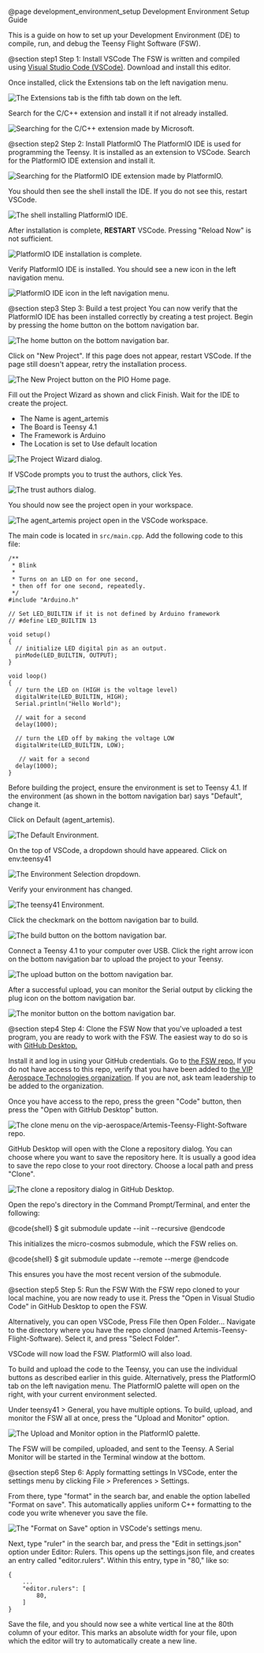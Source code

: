 @page development_environment_setup Development Environment Setup Guide

This is a guide on how to set up your Development Environment (DE) to compile, 
run, and debug the Teensy Flight Software (FSW).

@section step1 Step 1: Install VSCode
The FSW is written and compiled using 
[Visual Studio Code (VSCode)](https://code.visualstudio.com/). Download and 
install this editor.

Once installed, click the Extensions tab on the left navigation menu.

![The Extensions tab is the fifth tab down on the left.](https://github.com/hsfl/artemis-cosmos-teensy-fsw/blob/main/documentation/step1.png?raw=true)

Search for the C/C++ extension and install it if not already installed.

![Searching for the C/C++ extension made by Microsoft.](https://github.com/hsfl/artemis-cosmos-teensy-fsw/blob/main/documentation/step2.png?raw=true)

@section step2 Step 2: Install PlatformIO
The PlatformIO IDE is used for programming the Teensy. It is installed as an 
extension to VSCode. Search for the PlatformIO IDE extension and install it.

![Searching for the PlatformIO IDE extension made by PlatformIO.](https://github.com/hsfl/artemis-cosmos-teensy-fsw/blob/main/documentation/step3.png?raw=true)

You should then see the shell install the IDE. If you do not see this, restart 
VSCode.

![The shell installing PlatformIO IDE.](https://github.com/hsfl/artemis-cosmos-teensy-fsw/blob/main/documentation/step4.png?raw=true)

After installation is complete, **RESTART** VSCode. Pressing "Reload Now" is not
sufficient.

![PlatformIO IDE installation is complete.](https://github.com/hsfl/artemis-cosmos-teensy-fsw/blob/main/documentation/step5.png?raw=true)

Verify PlatformIO IDE is installed. You should see a new icon in the left 
navigation menu.

![PlatformIO IDE icon in the left navigation menu.](https://github.com/hsfl/artemis-cosmos-teensy-fsw/blob/main/documentation/step6.png?raw=true)

@section step3 Step 3: Build a test project
You can now verify that the PlatformIO IDE has been installed correctly by 
creating a test project. Begin by pressing the home button on the bottom 
navigation bar.

![The home button on the bottom navigation bar.](https://github.com/hsfl/artemis-cosmos-teensy-fsw/blob/main/documentation/step7.png?raw=true)

Click on "New Project". If this page does not appear, restart VSCode. If the 
page still doesn't appear, retry the installation process.

![The New Project button on the PIO Home page.](https://github.com/hsfl/artemis-cosmos-teensy-fsw/blob/main/documentation/step8.png?raw=true)

Fill out the Project Wizard as shown and click Finish. Wait for the IDE to 
create the project.

- The Name is agent_artemis
- The Board is Teensy 4.1
- The Framework is Arduino
- The Location is set to Use default location

![The Project Wizard dialog.](https://github.com/hsfl/artemis-cosmos-teensy-fsw/blob/main/documentation/step9.png?raw=true)

If VSCode prompts you to trust the authors, click Yes.

![The trust authors dialog.](https://github.com/hsfl/artemis-cosmos-teensy-fsw/blob/main/documentation/step10.png?raw=true)

You should now see the project open in your workspace. 

![The agent_artemis project open in the VSCode workspace.](https://github.com/hsfl/artemis-cosmos-teensy-fsw/blob/main/documentation/step11.png?raw=true)

The main code is located in ```src/main.cpp```. Add the following code to this 
file:
```
/**
 * Blink
 *
 * Turns on an LED on for one second,
 * then off for one second, repeatedly.
 */
#include "Arduino.h"

// Set LED_BUILTIN if it is not defined by Arduino framework
// #define LED_BUILTIN 13

void setup()
{
  // initialize LED digital pin as an output.
  pinMode(LED_BUILTIN, OUTPUT);
}

void loop()
{
  // turn the LED on (HIGH is the voltage level)
  digitalWrite(LED_BUILTIN, HIGH);
  Serial.println("Hello World");

  // wait for a second
  delay(1000);

  // turn the LED off by making the voltage LOW
  digitalWrite(LED_BUILTIN, LOW);

   // wait for a second
  delay(1000);
}
```

Before building the project, ensure the environment is set to Teensy 4.1. If the
environment (as shown in the bottom navigation bar) says "Default", change it.

Click on Default (agent_artemis).

![The Default Environment.](https://github.com/hsfl/artemis-cosmos-teensy-fsw/blob/main/documentation/step12.png?raw=true)

On the top of VSCode, a dropdown should have appeared. Click on env:teensy41

![The Environment Selection dropdown.](https://github.com/hsfl/artemis-cosmos-teensy-fsw/blob/main/documentation/step13.png?raw=true)

Verify your environment has changed.

![The teensy41 Environment.](https://github.com/hsfl/artemis-cosmos-teensy-fsw/blob/main/documentation/step14.png?raw=true)

Click the checkmark on the bottom navigation bar to build.

![The build button on the bottom navigation bar.](https://github.com/hsfl/artemis-cosmos-teensy-fsw/blob/main/documentation/step15.png?raw=true)

Connect a Teensy 4.1 to your computer over USB. Click the right arrow icon on 
the bottom navigation bar to upload the project to your Teensy.

![The upload button on the bottom navigation bar.](https://github.com/hsfl/artemis-cosmos-teensy-fsw/blob/main/documentation/step16.png?raw=true)

After a successful upload, you can monitor the Serial output by clicking the 
plug icon on the bottom navigation bar.

![The monitor button on the bottom navigation bar.](https://github.com/hsfl/artemis-cosmos-teensy-fsw/blob/main/documentation/step17.png?raw=true)

@section step4 Step 4: Clone the FSW
Now that you've uploaded a test program, you are ready to work with the FSW. The
easiest way to do so is with [GitHub Desktop.](https://desktop.github.com/)

Install it and log in using your GitHub credentials. Go to 
[the FSW repo.](https://github.com/vip-aerospace/Artemis-Teensy-Flight-Software)
If you do not have access to this repo, verify that you have been added to 
[the VIP Aerospace Technologies organization](https://github.com/vip-aerospace).
If you are not, ask team leadership to be added to the organization.

Once you have access to the repo, press the green "Code" button, then press the 
"Open with GitHub Desktop" button.

![The clone menu on the vip-aerospace/Artemis-Teensy-Flight-Software repo.](https://github.com/hsfl/artemis-cosmos-teensy-fsw/blob/main/documentation/step18.png?raw=true)

GitHub Desktop will open with the Clone a repository dialog. You can choose 
where you want to save the repository here. It is usually a good idea to save 
the repo close to your root directory. Choose a local path and press "Clone".

![The clone a repository dialog in GitHub Desktop.](https://github.com/hsfl/artemis-cosmos-teensy-fsw/blob/main/documentation/step19.png?raw=true)

Open the repo's directory in the Command Prompt/Terminal, and enter the 
following:

@code{shell}
$ git submodule update --init --recursive
@endcode

This initializes the micro-cosmos submodule, which the FSW relies on.

@code{shell}
$ git submodule update --remote --merge
@endcode

This ensures you have the most recent version of the submodule.

@section step5 Step 5: Run the FSW
With the FSW repo cloned to your local machine, you are now ready to use it. 
Press the "Open in Visual Studio Code" in GitHub Desktop to open the FSW. 

Alternatively, you can open VSCode, Press File then Open Folder... Navigate to 
the directory where you have the repo cloned (named 
Artemis-Teensy-Flight-Software). Select it, and press "Select Folder". 

VSCode will now load the FSW. PlatformIO will also load.

To build and upload the code to the Teensy, you can use the individual buttons 
as described earlier in this guide. Alternatively, press the PlatformIO tab on 
the left navigation menu. The PlatformIO palette will open on the right, with 
your current environment selected.

Under teensy41 > General, you have multiple options. To build, upload, and 
monitor the FSW all at once, press the "Upload and Monitor" option.

![The Upload and Monitor option in the PlatformIO palette.](https://github.com/hsfl/artemis-cosmos-teensy-fsw/blob/main/documentation/step20.png?raw=true)

The FSW will be compiled, uploaded, and sent to the Teensy. A Serial Monitor 
will be started in the Terminal window at the bottom.

@section step6 Step 6: Apply formatting settings
In VSCode, enter the settings menu by clicking File > Preferences > Settings.

From there, type "format" in the search bar, and enable the option labelled 
"Format on save". This automatically applies uniform C++ formatting to the code 
you write whenever you save the file.

![The "Format on Save" option in VSCode's settings menu.](https://github.com/hsfl/artemis-cosmos-teensy-fsw/blob/main/documentation/step21.png?raw=true)

Next, type "ruler" in the search bar, and press the "Edit in settings.json" 
option under Editor: Rulers. This opens up the settings.json file, and creates 
an entry called "editor.rulers". Within this entry, type in "80," like so:

```
{
    ...
    "editor.rulers": [
        80,
    ]
}
```

Save the file, and you should now see a white vertical line at the 80th column 
of your editor. This marks an absolute width for your file, upon which the 
editor will try to automatically create a new line.
